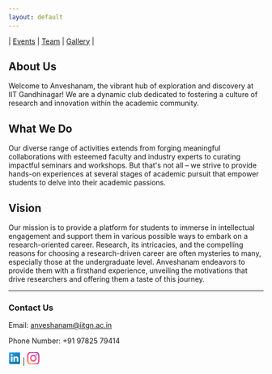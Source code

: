 ```yaml
---
layout: default
---
```


| [Events](./another-page.html) | [Team](./another-page4.html) | [Gallery](./another-page3.html) |

## About Us
Welcome to Anveshanam, the vibrant hub of exploration and discovery at IIT Gandhinagar! We are a dynamic club dedicated to fostering a culture of research and innovation within the academic community.

## What We Do
Our diverse range of activities extends from forging meaningful collaborations with esteemed faculty and industry experts to curating impactful seminars and workshops. But that's not all – we strive to provide hands-on experiences at several stages of academic pursuit that empower students to delve into their academic passions.

## Vision
Our mission is to provide a platform for students to immerse in intellectual engagement and support them in various possible ways to embark on a research-oriented career. Research, its intricacies, and the compelling reasons for choosing a research-driven career are often mysteries to many, especially those at the undergraduate level. Anveshanam endeavors to provide them with a firsthand experience, unveiling the motivations that drive researchers and offering them a taste of this journey.


---

### Contact Us

Email: [anveshanam@iitgn.ac.in](mailto:anveshanam@iitgn.ac.in)


Phone Number: +91 97825 79414



<a href="https://in.linkedin.com/in/anveshanam-iitgn-b81a1a243"><img src="./socials/link.jpeg" height = "24px" width="24px"></a> | <a href="https://www.instagram.com/anveshanam_iitgn/"><img src="./socials/insta.jpeg" height = "24px" width="24px"></a>


